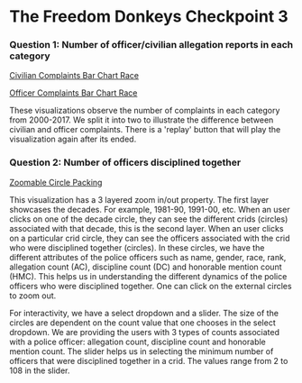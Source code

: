 # The Freedom Donkeys Checkpoint 3

### Question 1: Number of officer/civilian allegation reports in each category

[Civilian Complaints Bar Chart Race](https://observablehq.com/@jacobkwat/civilian_complaints_barchartrace)

[Officer Complaints Bar Chart Race](https://observablehq.com/@jacobkwat/police_complaints_barchartrace)

These visualizations observe the number of complaints in each category from 2000-2017. We split it into two 
to illustrate the difference between civilian and officer complaints. There is a 'replay' button that will play
the visualization again after its ended.

### Question 2: Number of officers disciplined together

[Zoomable Circle Packing](https://observablehq.com/@bodhisattamaiti/zoomable_circle_packing_officers_disciplined)


This visualization has a 3 layered zoom in/out property. The first layer showcases the decades.
For example, 1981-90, 1991-00, etc. When an user clicks on one of the decade circle, they can
see the different crids (circles) associated with that decade, this is the second layer. When an user
clicks on a particular crid circle, they can see the officers associated with the crid who were disciplined together (circles).
In these circles, we have the different attributes of the police officers such as name, gender, race, rank, 
allegation count (AC), discipline count (DC) and honorable mention count (HMC). This helps us in understanding
the different dynamics of the police officers who were disciplined together. One can click on the external 
circles to zoom out. 

For interactivity, we have a select dropdown and a slider. The size of the circles are dependent
on the count value that one chooses in the select dropdown. We are providing the users with 3 types of counts 
associated with a police officer: allegation count, discipline count and honorable mention count. 
The slider helps us in selecting the minimum number of officers that were disciplined together in a crid. 
The values range from 2 to 108 in the slider.


